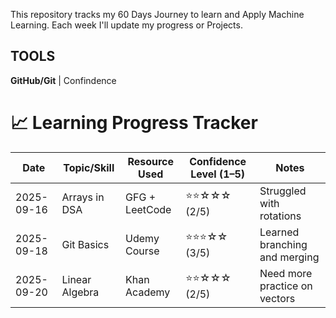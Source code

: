 This repository tracks my 60 Days Journey to learn and Apply Machine Learning.
Each week I'll update my progress or Projects. 

## TOOLS

**GitHub/Git** | Confindence 

# 📈 Learning Progress Tracker

| Date       | Topic/Skill | Resource Used | Confidence Level (1–5) | Notes |
|------------|-------------|---------------|------------------------|-------|
| 2025-09-16 | Arrays in DSA | GFG + LeetCode | ⭐⭐☆☆☆ (2/5) | Struggled with rotations |
| 2025-09-18 | Git Basics   | Udemy Course | ⭐⭐⭐☆☆ (3/5) | Learned branching and merging |
| 2025-09-20 | Linear Algebra | Khan Academy | ⭐⭐☆☆☆ (2/5) | Need more practice on vectors |

